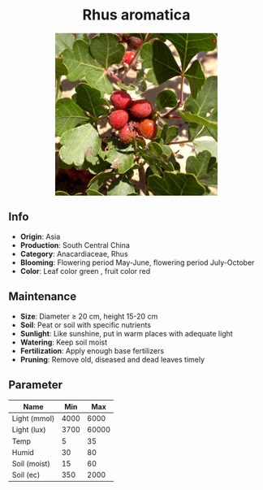<h1 align='center'>Rhus aromatica</h1>
<p align="center">
    <img 
        align='center'
        width='320'
        src="../images/rhus aromatica.png" 
        alt='Rhus aromatica' />
</p>

## Info

 - **Origin**: Asia
 - **Production**: South Central China
 - **Category**: Anacardiaceae, Rhus
 - **Blooming**: Flowering period May-June, flowering period July-October
 - **Color**: Leaf color green , fruit color red

## Maintenance

 - **Size**: Diameter ≥ 20 cm, height 15-20 cm
 - **Soil**: Peat or soil with specific nutrients
 - **Sunlight**: Like sunshine, put in warm places with adequate light
 - **Watering**: Keep soil moist
 - **Fertilization**: Apply enough base fertilizers
 - **Pruning**: Remove old, diseased and dead leaves timely

## Parameter

| Name         | Min  | Max   |
|--------------|------|-------|
| Light (mmol) | 4000 | 6000  |
| Light (lux)  | 3700 | 60000 |
| Temp         | 5    | 35    |
| Humid        | 30   | 80    |
| Soil (moist) | 15   | 60    |
| Soil (ec)    | 350  | 2000  |